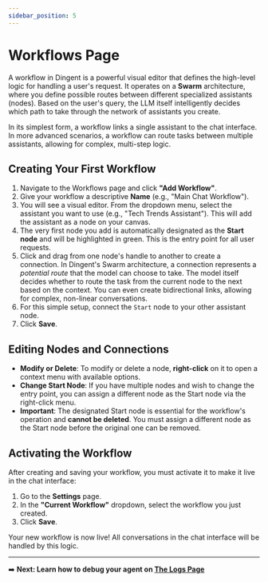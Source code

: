 ```yaml
---
sidebar_position: 5
---
```


# Workflows Page

A workflow in Dingent is a powerful visual editor that defines the high-level logic for handling a user's request. It operates on a **Swarm** architecture, where you define possible routes between different specialized assistants (nodes). Based on the user's query, the LLM itself intelligently decides which path to take through the network of assistants you create.

In its simplest form, a workflow links a single assistant to the chat interface. In more advanced scenarios, a workflow can route tasks between multiple assistants, allowing for complex, multi-step logic.

## Creating Your First Workflow

1.  Navigate to the Workflows page and click **"Add Workflow"**.
2.  Give your workflow a descriptive **Name** (e.g., "Main Chat Workflow").
3.  You will see a visual editor. From the dropdown menu, select the assistant you want to use (e.g., "Tech Trends Assistant"). This will add the assistant as a node on your canvas.
4.  The very first node you add is automatically designated as the **Start node** and will be highlighted in green. This is the entry point for all user requests.
5.  Click and drag from one node's handle to another to create a connection.
In Dingent's Swarm architecture, a connection represents a *potential route* that the model can choose to take.
The model itself decides whether to route the task from the current node to the next based on the context. You can even create bidirectional links, allowing for complex, non-linear conversations.
6.  For this simple setup, connect the `Start` node to your other assistant node.
7.  Click **Save**.

## Editing Nodes and Connections

  * **Modify or Delete**: To modify or delete a node, **right-click** on it to open a context menu with available options.
  * **Change Start Node**: If you have multiple nodes and wish to change the entry point, you can assign a different node as the Start node via the right-click menu.
  * **Important**: The designated Start node is essential for the workflow's operation and **cannot be deleted**. You must assign a different node as the Start node before the original one can be removed.

## Activating the Workflow

After creating and saving your workflow, you must activate it to make it live in the chat interface:

1.  Go to the **Settings** page.
2.  In the **"Current Workflow"** dropdown, select the workflow you just created.
3.  Click **Save**.

Your new workflow is now live\! All conversations in the chat interface will be handled by this logic.

-----

➡️ **Next: Learn how to debug your agent on [The Logs Page](./logs-page.md)**
